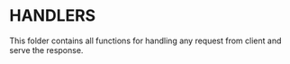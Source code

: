# HANDLERS

This folder contains all functions for handling any request from client and serve the response.
